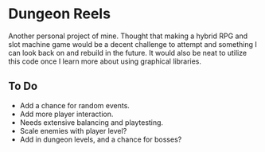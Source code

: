 # Dungeon Reels

Another personal project of mine. Thought that making a hybrid RPG and slot machine game would be a decent challenge to attempt and something I can look back on and rebuild in the future. It would also be neat to utilize this code once I learn more about using graphical libraries.


## **To Do**

- Add a chance for random events.
- Add more player interaction.
- Needs extensive balancing and playtesting.
- Scale enemies with player level?
- Add in dungeon levels, and a chance for bosses?
